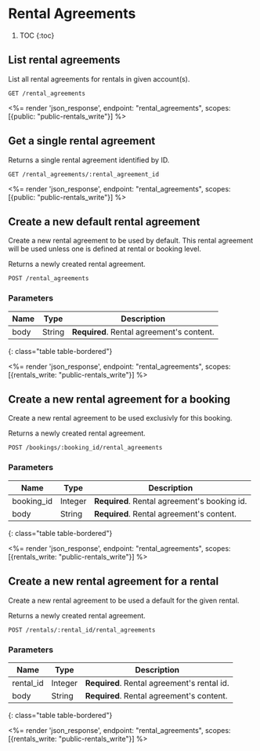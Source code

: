 # Rental Agreements

1. TOC
{:toc}

## List rental agreements

List all rental agreements for rentals in given account(s).

~~~
GET /rental_agreements
~~~

<%= render 'json_response', endpoint: "rental_agreements",
  scopes: [{public: "public-rentals_write"}] %>

## Get a single rental agreement

Returns a single rental agreement identified by ID.

~~~
GET /rental_agreements/:rental_agreement_id
~~~

<%= render 'json_response', endpoint: "rental_agreements",
  scopes: [{public: "public-rentals_write"}] %>

## Create a new default rental agreement

Create a new rental agreement to be used by default.
This rental agreement will be used unless one is defined at rental
or booking level.

Returns a newly created rental agreement.

~~~~
POST /rental_agreements
~~~~

### Parameters

Name             | Type    | Description
-----------------|---------|-----------
body             | String  | **Required**. Rental agreement's content.
{: class="table table-bordered"}

<%= render 'json_response', endpoint: "rental_agreements",
  scopes: [{rentals_write: "public-rentals_write"}] %>

## Create a new rental agreement for a booking

Create a new rental agreement to be used exclusivly for this booking.

Returns a newly created rental agreement.

~~~~
POST /bookings/:booking_id/rental_agreements
~~~~

### Parameters

Name             | Type    | Description
-----------------|---------|-----------
booking_id       | Integer | **Required**. Rental agreement's booking id.
body             | String  | **Required**. Rental agreement's content.
{: class="table table-bordered"}

<%= render 'json_response', endpoint: "rental_agreements",
  scopes: [{rentals_write: "public-rentals_write"}] %>

## Create a new rental agreement for a rental

Create a new rental agreement to be used a default for the given rental.

Returns a newly created rental agreement.

~~~~
POST /rentals/:rental_id/rental_agreements
~~~~

### Parameters

Name             | Type    | Description
-----------------|---------|-----------
rental_id        | Integer | **Required**. Rental agreement's rental id.
body             | String  | **Required**. Rental agreement's content.
{: class="table table-bordered"}

<%= render 'json_response', endpoint: "rental_agreements",
  scopes: [{rentals_write: "public-rentals_write"}] %>
